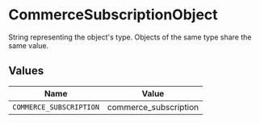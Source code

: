 # CommerceSubscriptionObject

String representing the object's type. Objects of the same type share the same value.


## Values

| Name                    | Value                   |
| ----------------------- | ----------------------- |
| `COMMERCE_SUBSCRIPTION` | commerce_subscription   |